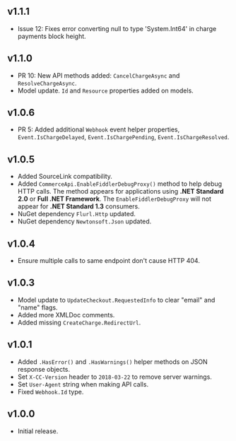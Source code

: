 ## v1.1.1
* Issue 12: Fixes error converting null to type 'System.Int64' in charge payments block height.

## v1.1.0
* PR 10: New API methods added: `CancelChargeAsync` and `ResolveChargeAsync`.
* Model update. `Id` and `Resource` properties added on models.

## v1.0.6
* PR 5: Added additional `Webhook` event helper properties, `Event.IsChargeDelayed`, `Event.IsChargePending`, `Event.IsChargeResolved`. 

## v1.0.5
* Added SourceLink compatibility.
* Added `CommerceApi.EnableFiddlerDebugProxy()` method to help debug HTTP calls. The method appears for applications using **.NET Standard 2.0** or **Full .NET Framework**. The `EnableFiddlerDebugProxy` will not appear for **.NET Standard 1.3** consumers.
* NuGet dependency `Flurl.Http` updated.
* NuGet dependency `Newtonsoft.Json` updated.

## v1.0.4
* Ensure multiple calls to same endpoint don't cause HTTP 404. 

## v1.0.3
* Model update to `UpdateCheckout.RequestedInfo` to clear "email" and "name" flags.
* Added more XMLDoc comments.
* Added missing `CreateCharge.RedirectUrl`. 

## v1.0.1
* Added `.HasError()` and `.HasWarnings()` helper methods on JSON response objects.
* Set `X-CC-Version` header to `2018-03-22` to remove server warnings.
* Set `User-Agent` string when making API calls.
* Fixed `Webhook.Id` type.

## v1.0.0
* Initial release.